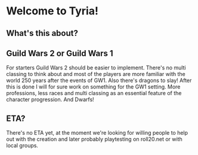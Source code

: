 # Welcome to Tyria!

## What's this about?

## Guild Wars 2 or Guild Wars 1
For starters Guild Wars 2 should be easier to implement. There's no multi classing to think about and most of the players are more familiar with the world 250 years after the events of GW1.
Also there's dragons to slay!
After this is done I will for sure work on something for the GW1 setting.
More professions, less races and multi classing as an essential feature of the character progression.
And Dwarfs!

## ETA?
There's no ETA yet, at the moment we're looking for willing people to help out with the creation and later probably playtesting on roll20.net or with local groups.
